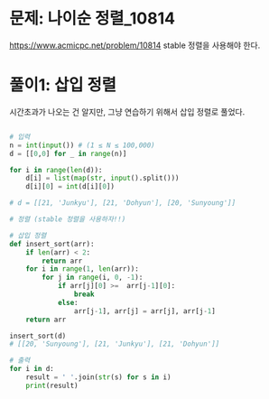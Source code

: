 # 문제: 나이순 정렬_10814
https://www.acmicpc.net/problem/10814
stable 정렬을 사용해야 한다.

# 풀이1: 삽입 정렬
시간초과가 나오는 건 알지만, 그냥 연습하기 위해서 삽입 정렬로 풀었다.
``` python

# 입력
n = int(input()) # (1 ≤ N ≤ 100,000)
d = [[0,0] for _ in range(n)]

for i in range(len(d)):
    d[i] = list(map(str, input().split()))
    d[i][0] = int(d[i][0])

# d = [[21, 'Junkyu'], [21, 'Dohyun'], [20, 'Sunyoung']]

# 정렬 (stable 정렬을 사용하자!!)

# 삽입 정렬
def insert_sort(arr):
    if len(arr) < 2:
        return arr
    for i in range(1, len(arr)):
        for j in range(i, 0, -1):
            if arr[j][0] >=  arr[j-1][0]:
                break
            else:
                arr[j-1], arr[j] = arr[j], arr[j-1]
    return arr

insert_sort(d)
# [[20, 'Sunyoung'], [21, 'Junkyu'], [21, 'Dohyun']]

# 출력
for i in d:
    result = ' '.join(str(s) for s in i)
    print(result)

```
